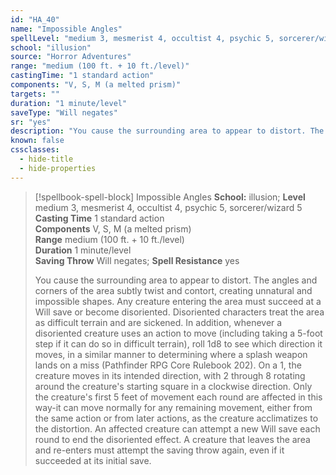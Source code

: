 ```yaml
---
id: "HA_40"
name: "Impossible Angles"
spellLevel: "medium 3, mesmerist 4, occultist 4, psychic 5, sorcerer/wizard 5"
school: "illusion"
source: "Horror Adventures"
range: "medium (100 ft. + 10 ft./level)"
castingTime: "1 standard action"
components: "V, S, M (a melted prism)"
targets: ""
duration: "1 minute/level"
saveType: "Will negates"
sr: "yes"
description: "You cause the surrounding area to appear to distort. The angles and corners of the area subtly twist and contort, creating unnatural and impossible shapes. Any creature entering the area must succeed at a Will save or become disoriented. Disoriented characters treat the area as difficult terrain and are sickened. In addition, whenever a disoriented creature uses an action to move (including taking a 5-foot step if it can do so in difficult terrain), roll 1d8 to see which direction it moves, in a similar manner to determining where a splash weapon lands on a miss (Pathfinder RPG Core Rulebook 202). On a 1, the creature moves in its intended direction, with 2 through 8 rotating around the creature's starting square in a clockwise direction. Only the creature's first  5 feet of movement each round are affected in this way-it can move normally for any remaining movement, either from the same action or from later actions, as the creature acclimatizes to the distortion. An affected creature can attempt a new Will save each round to end the disoriented effect. A creature that leaves the area and re-enters must attempt the saving throw again, even if it succeeded at its initial save."
known: false
cssclasses:
  - hide-title
  - hide-properties
---
```


> [!spellbook-spell-block] Impossible Angles
> **School:** illusion; **Level** medium 3, mesmerist 4, occultist 4, psychic 5, sorcerer/wizard 5
> **Casting Time** 1 standard action  
> **Components** V, S, M (a melted prism)  
> **Range** medium (100 ft. + 10 ft./level)  
> **Duration** 1 minute/level  
> **Saving Throw** Will negates; **Spell Resistance** yes
> 
> You cause the surrounding area to appear to distort. The angles and corners of the area subtly twist and contort, creating unnatural and impossible shapes. Any creature entering the area must succeed at a Will save or become disoriented. Disoriented characters treat the area as difficult terrain and are sickened. In addition, whenever a disoriented creature uses an action to move (including taking a 5-foot step if it can do so in difficult terrain), roll 1d8 to see which direction it moves, in a similar manner to determining where a splash weapon lands on a miss (Pathfinder RPG Core Rulebook 202). On a 1, the creature moves in its intended direction, with 2 through 8 rotating around the creature's starting square in a clockwise direction. Only the creature's first  5 feet of movement each round are affected in this way-it can move normally for any remaining movement, either from the same action or from later actions, as the creature acclimatizes to the distortion. An affected creature can attempt a new Will save each round to end the disoriented effect. A creature that leaves the area and re-enters must attempt the saving throw again, even if it succeeded at its initial save.